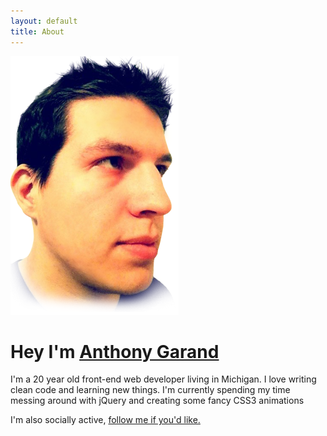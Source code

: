 ```yaml
---
layout: default
title: About
---
```

![My Face](/images/about-head.png)

# Hey I'm [Anthony Garand](/)

I'm a 20 year old front-end web developer living in Michigan. I love writing clean code and learning new things. I'm currently spending my time messing around with jQuery and creating some fancy CSS3 animations

<p class="twitter-about">I'm also socially active, <a target="_blank" href="http://twitter.com/garand">follow me if you'd like.</a></p>
